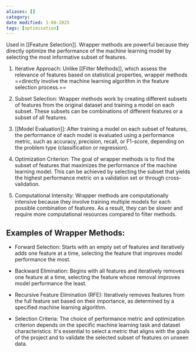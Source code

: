 ```yaml
---
aliases: []
category: 
date modified: 1-08-2025
tags: [optimisation]
---
```

Used in [[Feature Selection]]. Wrapper methods are powerful because they directly optimize the performance of the machine learning model by selecting the most informative subset of features. 

1. Iterative Approach: Unlike [[Filter Methods]], which assess the relevance of features based on statistical properties, wrapper methods ==directly involve the machine learning algorithm in the feature selection process.==
   
2. Subset Selection: Wrapper methods work by creating different subsets of features from the original dataset and training a model on each subset. These subsets can be combinations of different features or a subset of all features.

3. [[Model Evaluation]]: After training a model on each subset of features, the performance of each model is evaluated using a performance metric, such as accuracy, precision, recall, or F1-score, depending on the problem type (classification or regression).

4. Optimization Criterion: The goal of wrapper methods is to find the subset of features that maximizes the performance of the machine learning model. This can be achieved by selecting the subset that yields the highest performance metric on a validation set or through cross-validation.

5. Computational Intensity: Wrapper methods are computationally intensive because they involve training multiple models for each possible combination of features. As a result, they can be slower and require more computational resources compared to filter methods.

## Examples of Wrapper Methods:

   - Forward Selection: Starts with an empty set of features and iteratively adds one feature at a time, selecting the feature that improves model performance the most.
    
   - Backward Elimination: Begins with all features and iteratively removes one feature at a time, selecting the feature whose removal improves model performance the least.
     
   - Recursive Feature Elimination (RFE): Iteratively removes features from the full feature set based on their importance, as determined by a specified machine learning algorithm.
     
   - Selection Criteria: The choice of performance metric and optimization criterion depends on the specific machine learning task and dataset characteristics. It's essential to select a metric that aligns with the goals of the project and to validate the selected subset of features on unseen data.


